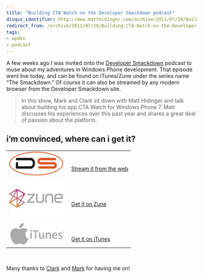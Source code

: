 ```yaml
---
title: "Building CTA Watch on the Developer Smackdown podcast"
disqus_identifier: http://www.matthidinger.com/archive/2011/07/20/Building-CTA-Watch-on-the-Developer-Smackdown-podcast.aspx
redirect_from: /archive/2011/07/20/Building-CTA-Watch-on-the-Developer-Smackdown-podcast.aspx/
tags: 
- wpdev
- podcast
---
```

A few weeks ago I was invited onto the [Developer Smackdown](http://developersmackdown.com/archives/show/53) podcast to muse about my adventures in Windows Phone development. That episode went live today, and can be found on iTunes/Zune under the series name “The Smackdown.” Of course it can also be streamed by any modern browser from the Developer Smackdown site.

> In this show, Mark and Clark sit down with Matt Hidinger and talk about building his app CTA Watch for Windows Phone 7. Matt discusses his experiences over this past year and shares a great deal of passion about the platform.

i’m convinced, where can i get it?
----------------------------------

<table>
<colgroup>
<col width="50%" />
<col width="50%" />
</colgroup>
<tbody>
<tr class="odd">
<td><a href="http://developersmackdown.com/Archives/Show/53"><img src="/images/subtext-content/www_matthidinger_com/Windows-Live-Writer/Building-CTA-Watch-on-the-Developer-Smac_99C8/dslogo%5B7%5D_28a72b7b-7ea7-4248-9b47-8bbd25587479.png" title="dslogo[7]" alt="dslogo[7]" width="143" height="63" /></a></td>
<td><a href="http://developersmackdown.com/Archives/Show/53"></a>
<h3 id="section"></h3>
<a href="http://developersmackdown.com/Archives/Show/53">Stream it from the web</a></td>
</tr>
<tr class="even">
<td><a href="http://social.zune.net/podcast/The-Smackdown/dc0d78a9-8d5d-4fb4-b205-1491945cab7c"><img src="/images/subtext-content/www_matthidinger_com/Windows-Live-Writer/Building-CTA-Watch-on-the-Developer-Smac_99C8/zune%5B4%5D_b3f92810-485d-482d-8f3e-802b77ce6781.jpg" title="zune[4]" alt="zune[4]" width="144" height="108" /></a></td>
<td><a href="http://social.zune.net/podcast/The-Smackdown/dc0d78a9-8d5d-4fb4-b205-1491945cab7c"></a>
<h3 id="section-1"></h3>
<a href="http://social.zune.net/podcast/The-Smackdown/dc0d78a9-8d5d-4fb4-b205-1491945cab7c">Get it on Zune</a></td>
</tr>
<tr class="odd">
<td><a href="http://itunes.apple.com/us/podcast/the-smackdown/id331905132"><img src="/images/subtext-content/www_matthidinger_com/Windows-Live-Writer/Building-CTA-Watch-on-the-Developer-Smac_99C8/itunes_logo1%5B8%5D_b7d401df-1dd2-49e8-ba59-940d6762d18f.jpg" title="itunes_logo1[8]" alt="itunes_logo1[8]" width="150" height="58" /></a></td>
<td><a href="http://itunes.apple.com/us/podcast/the-smackdown/id331905132"></a>
<h3 id="section-2"></h3>
<a href="http://itunes.apple.com/us/podcast/the-smackdown/id331905132">Get it on iTunes</a></td>
</tr>
</tbody>
</table>

 

Many thanks to [Clark](http://csell.net/) and [Mark](http://marknic.net) for having me on!

 

